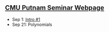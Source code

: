 ## [CMU Putnam Seminar Webpage](https://www.math.cmu.edu/~ploh/2024-putnam.shtml)

- Sep 1: [Intro #1](https://drive.google.com/file/d/12NjbASO1hHA_cs-UQoSatClxSTbMSA6T/view?usp=drive_link)
- Sep 21: Polynomials